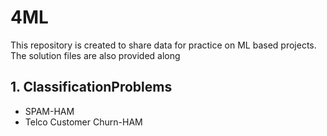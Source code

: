# 4ML
This repository is created to share data for practice on ML based projects. The solution files are also provided along<br>
## 1. ClassificationProblems
  <ul>
   <li>SPAM-HAM</li> 
  <li>Telco Customer Churn-HAM</li>
  </ul>
